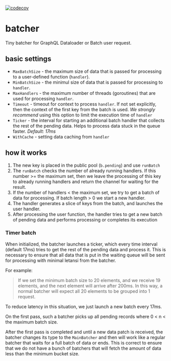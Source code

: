 [![codecov](https://codecov.io/gh/eaglemoor/batcher/branch/init1/graph/badge.svg?token=YR0Z6AL3H5)](https://codecov.io/gh/eaglemoor/batcher)

# batcher

Tiny batcher for GraphQL Dataloader or Batch user request.

## basic settings

- `MaxBatchSize` - the maximum size of data that is passed for processing to a user-defined function (`handler`).
- `MinBatchSize` - the minimul size of data that is passed for processing to `handler`.
- `MaxHandlers` - the maximum number of threads (goroutines) that are used for processing `handler`.
- `Timeout` - timeout for context to process `handler`. If not set explicitly, then the context of the first key from the batch is used. *We strongly recommend* using this option to limit the execution time of `handler`
- `Ticker` - the interval for starting an additional batch handler that collects the rest of the pending data. Helps to process data stuck in the queue faster. _Default: 17ms_
- `WithCache` - setting data caching from `handler`

## how it works

1. The new key is placed in the public pool (`b.pending`) and use `runBatch`
1. The `runBatch` checks the number of already running handlers. If this number >= the maximum set, then we leave the processing of this key to already running handlers and return the channel for waiting for the result.
1. If the number of handlers < the maximum set, we try to get a batch of data for processing. If batch length > 0 we start a new handler.
1. The handler generates a slice of keys from the batch, and launches the user handler. 
1. Аfter processing the user function, the handler tries to get a new batch of pending data and performs processing or completes its execution

### Timer batch

When initialized, the batcher launches a ticker, which every time interval (default 17ms) tries to get the rest of the pending data and process it. 
This is necessary to ensure that all data that is put in the waiting queue will be sent for processing with minimal letansi from the batcher.

For example:
> If we set the minimum batch size to 20 elements, and we receive 19 elements, and the next element will arrive after 200ms. In this way, a normal batcher will expect all 20 elements to be grouped into 1 request.

To reduce latency in this situation, we just launch a new batch every 17ms.

On the first pass, such a batcher picks up all pending records where 0 < n < the maximum batch size.

After the first pass is completed and until a new data patch is received, the batcher changes its type to the `MainBatcher` and then will work like a regular batcher that waits for a full batch of data or ends.
This is correct to ensure that we do not have a bunch of batchers that will fetch the amount of data less than the minimum bucket size.